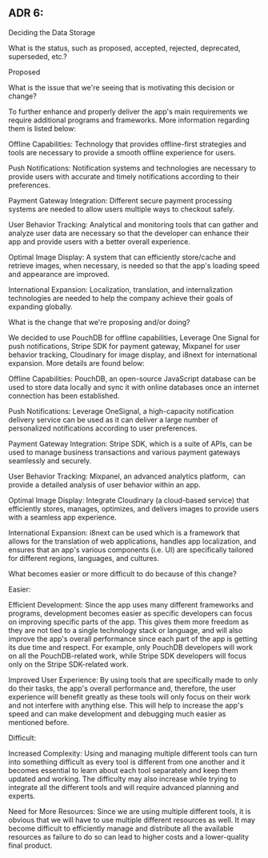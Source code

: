 ## ADR 6:

Deciding the Data Storage

What is the status, such as proposed, accepted, rejected, deprecated, superseded, etc.?

Proposed

What is the issue that we're seeing that is motivating this decision or change?

To further enhance and properly deliver the app's main requirements we require additional programs and frameworks. More information regarding them is listed below:

Offline Capabilities: Technology that provides offline-first strategies and tools are necessary to provide a smooth offline experience for users. 

Push Notifications: Notification systems and technologies are necessary to provide users with accurate and timely notifications according to their preferences.

Payment Gateway Integration: Different secure payment processing systems are needed to allow users multiple ways to checkout safely. 

User Behavior Tracking: Analytical and monitoring tools that can gather and analyze user data are necessary so that the developer can enhance their app and provide users with a better overall experience.

Optimal Image Display: A system that can efficiently store/cache and retrieve images, when necessary, is needed so that the app's loading speed and appearance are improved.

International Expansion: Localization, translation, and internalization technologies are needed to help the company achieve their goals of expanding globally. 

What is the change that we're proposing and/or doing?

We decided to use PouchDB for offline capabilities, Leverage One Signal for push notifications, Stripe SDK for payment gateway, Mixpanel for user behavior tracking, Cloudinary for image display, and i8next for international expansion. More details are found below:

Offline Capabilities: PouchDB, an open-source JavaScript database can be used to store data locally and sync it with online databases once an internet connection has been established.

Push Notifications: Leverage OneSignal, a high-capacity notification delivery service can be used as it can deliver a large number of personalized notifications according to user preferences.

Payment Gateway Integration: Stripe SDK, which is a suite of APIs, can be used to manage business transactions and various payment gateways seamlessly and securely. 

User Behavior Tracking: Mixpanel, an advanced analytics platform,  can provide a detailed analysis of user behavior within an app. 

Optimal Image Display: Integrate Cloudinary (a cloud-based service) that efficiently stores, manages, optimizes, and delivers images to provide users with a seamless app experience. 

International Expansion: i8next can be used which is a framework that allows for the translation of web applications, handles app localization, and ensures that an app's various components (i.e. UI) are specifically tailored for different regions, languages, and cultures.

What becomes easier or more difficult to do because of this change?

Easier:

Efficient Development: Since the app uses many different frameworks and programs, development becomes easier as specific developers can focus on improving specific parts of the app. This gives them more freedom as they are not tied to a single technology stack or language, and will also improve the app's overall performance since each part of the app is getting its due time and respect. For example, only PouchDB developers will work on all the PouchDB-related work, while Stripe SDK developers will focus only on the Stripe SDK-related work.

Improved User Experience: By using tools that are specifically made to only do their tasks, the app's overall performance and, therefore, the user experience will benefit greatly as these tools will only focus on their work and not interfere with anything else. This will help to increase the app's speed and can make development and debugging much easier as mentioned before.

Difficult:

Increased Complexity: Using and managing multiple different tools can turn into something difficult as every tool is different from one another and it becomes essential to learn about each tool separately and keep them updated and working. The difficulty may also increase while trying to integrate all the different tools and will require advanced planning and experts.

Need for More Resources: Since we are using multiple different tools, it is obvious that we will have to use multiple different resources as well. It may become difficult to efficiently manage and distribute all the available resources as failure to do so can lead to higher costs and a lower-quality final product. 

